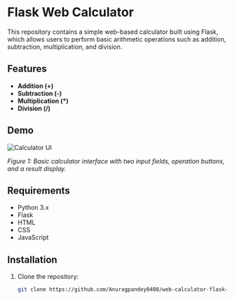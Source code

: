 # Flask Web Calculator

This repository contains a simple web-based calculator built using Flask, which allows users to perform basic arithmetic operations such as addition, subtraction, multiplication, and division.

## Features

- **Addition (+)**
- **Subtraction (-)**
- **Multiplication (*)**
- **Division (/)**

## Demo

![Calculator UI](static/images/calculator_ui.png)

*Figure 1: Basic calculator interface with two input fields, operation buttons, and a result display.*

## Requirements

- Python 3.x
- Flask
- HTML
- CSS
- JavaScript

## Installation

1. Clone the repository:

   ```bash
   git clone https://github.com/Anuragpandey0408/web-calculator-flask-app.git
